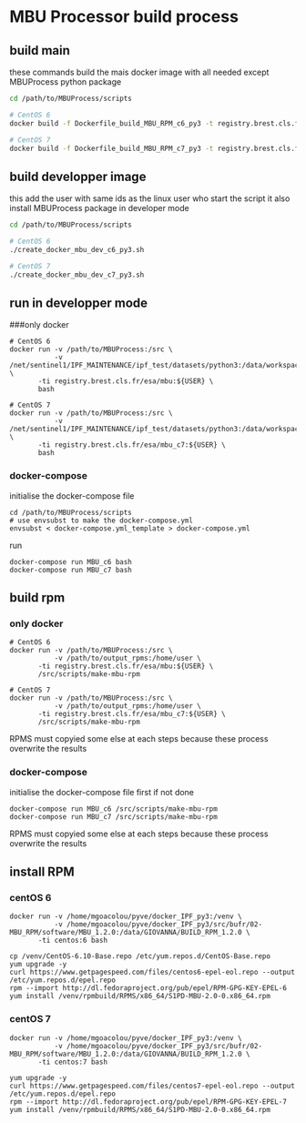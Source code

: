 MBU Processor build process
===========================

build main
----------

these commands build the mais docker image with all needed except MBUProcess python package

```bash
cd /path/to/MBUProcess/scripts

# CentOS 6
docker build -f Dockerfile_build_MBU_RPM_c6_py3 -t registry.brest.cls.fr/esa/docker_ipf:build_MBU_RPM_c6_py3 .

# CentOS 7
docker build -f Dockerfile_build_MBU_RPM_c7_py3 -t registry.brest.cls.fr/esa/docker_ipf:build_MBU_RPM_c7_py3 .
```


build developper image
----------------------

this add the user with same ids as the linux user who start the script
it also install MBUProcess package in developer mode

```bash
cd /path/to/MBUProcess/scripts

# CentOS 6
./create_docker_mbu_dev_c6_py3.sh

# CentOS 7
./create_docker_mbu_dev_c7_py3.sh
```

run in developper mode
----------------------

###only docker


```
# CentOS 6
docker run -v /path/to/MBUProcess:/src \
           -v /net/sentinel1/IPF_MAINTENANCE/ipf_test/datasets/python3:/data/workspace/processing:slave \
	   -ti registry.brest.cls.fr/esa/mbu:${USER} \
	   bash

# CentOS 7
docker run -v /path/to/MBUProcess:/src \
           -v /net/sentinel1/IPF_MAINTENANCE/ipf_test/datasets/python3:/data/workspace/processing:slave \
	   -ti registry.brest.cls.fr/esa/mbu_c7:${USER} \
	   bash
```

### docker-compose


initialise the docker-compose file

```
cd /path/to/MBUProcess/scripts
# use envsubst to make the docker-compose.yml
envsubst < docker-compose.yml_template > docker-compose.yml
```

run

```
docker-compose run MBU_c6 bash
docker-compose run MBU_c7 bash
```


build rpm
---------



### only docker


```
# CentOS 6
docker run -v /path/to/MBUProcess:/src \
           -v /path/to/output_rpms:/home/user \
	   -ti registry.brest.cls.fr/esa/mbu:${USER} \
	   /src/scripts/make-mbu-rpm

# CentOS 7
docker run -v /path/to/MBUProcess:/src \
           -v /path/to/output_rpms:/home/user \
	   -ti registry.brest.cls.fr/esa/mbu_c7:${USER} \
	   /src/scripts/make-mbu-rpm
```
RPMS must copyied some else at each steps because these process overwrite the results

### docker-compose


initialise the docker-compose file first if not done


```
docker-compose run MBU_c6 /src/scripts/make-mbu-rpm
docker-compose run MBU_c7 /src/scripts/make-mbu-rpm
```

RPMS must copyied some else at each steps because these process overwrite the results


install RPM
-----------


### centOS 6

```
docker run -v /home/mgoacolou/pyve/docker_IPF_py3:/venv \
           -v /home/mgoacolou/pyve/docker_IPF_py3/src/bufr/02-MBU_RPM/software/MBU_1.2.0:/data/GIOVANNA/BUILD_RPM_1.2.0 \
	   -ti centos:6 bash

cp /venv/CentOS-6.10-Base.repo /etc/yum.repos.d/CentOS-Base.repo
yum upgrade -y
curl https://www.getpagespeed.com/files/centos6-epel-eol.repo --output /etc/yum.repos.d/epel.repo
rpm --import http://dl.fedoraproject.org/pub/epel/RPM-GPG-KEY-EPEL-6
yum install /venv/rpmbuild/RPMS/x86_64/S1PD-MBU-2.0-0.x86_64.rpm 
```

### centOS 7

```
docker run -v /home/mgoacolou/pyve/docker_IPF_py3:/venv \
           -v /home/mgoacolou/pyve/docker_IPF_py3/src/bufr/02-MBU_RPM/software/MBU_1.2.0:/data/GIOVANNA/BUILD_RPM_1.2.0 \
	   -ti centos:7 bash

yum upgrade -y
curl https://www.getpagespeed.com/files/centos7-epel-eol.repo --output /etc/yum.repos.d/epel.repo
rpm --import http://dl.fedoraproject.org/pub/epel/RPM-GPG-KEY-EPEL-7
yum install /venv/rpmbuild/RPMS/x86_64/S1PD-MBU-2.0-0.x86_64.rpm 
```